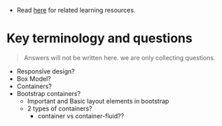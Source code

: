 - Read [here](./README.md) for related learning resources.

# Key terminology and questions

> Answers will not be written here. we are only collecting questions.


- Responsive design?
- Box Model?
- Containers?
- Bootstrap containers?
    - Important and Basic layout elements in bootstrap
    - 2 types of containers?
        - container vs container-fluid??
